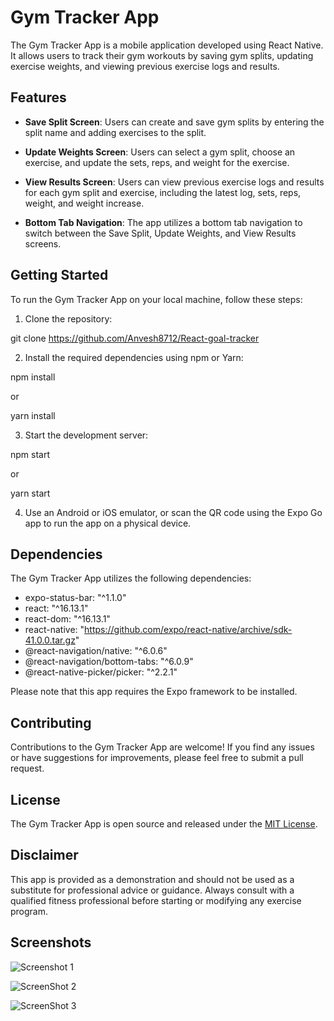 # Gym Tracker App

The Gym Tracker App is a mobile application developed using React Native. It allows users to track their gym workouts by saving gym splits, updating exercise weights, and viewing previous exercise logs and results.

## Features

- **Save Split Screen**: Users can create and save gym splits by entering the split name and adding exercises to the split.

- **Update Weights Screen**: Users can select a gym split, choose an exercise, and update the sets, reps, and weight for the exercise.

- **View Results Screen**: Users can view previous exercise logs and results for each gym split and exercise, including the latest log, sets, reps, weight, and weight increase.

- **Bottom Tab Navigation**: The app utilizes a bottom tab navigation to switch between the Save Split, Update Weights, and View Results screens.

## Getting Started

To run the Gym Tracker App on your local machine, follow these steps:

1. Clone the repository:

git clone https://github.com/Anvesh8712/React-goal-tracker

2. Install the required dependencies using npm or Yarn:

npm install

or

yarn install

3. Start the development server:

npm start

or

yarn start

4. Use an Android or iOS emulator, or scan the QR code using the Expo Go app to run the app on a physical device.

## Dependencies

The Gym Tracker App utilizes the following dependencies:

- expo-status-bar: "^1.1.0"
- react: "^16.13.1"
- react-dom: "^16.13.1"
- react-native: "https://github.com/expo/react-native/archive/sdk-41.0.0.tar.gz"
- @react-navigation/native: "^6.0.6"
- @react-navigation/bottom-tabs: "^6.0.9"
- @react-native-picker/picker: "^2.2.1"

Please note that this app requires the Expo framework to be installed.

## Contributing

Contributions to the Gym Tracker App are welcome! If you find any issues or have suggestions for improvements, please feel free to submit a pull request.

## License

The Gym Tracker App is open source and released under the [MIT License](https://opensource.org/licenses/MIT).

## Disclaimer

This app is provided as a demonstration and should not be used as a substitute for professional advice or guidance. Always consult with a qualified fitness professional before starting or modifying any exercise program.

## Screenshots

![Screenshot 1](https://github.com/Anvesh8712/React-goal-tracker/blob/master/screenshots/number1.jpg)

![ScreenShot 2](https://github.com/Anvesh8712/React-goal-tracker/blob/master/screenshots/number2.jpg)

![ScreenShot 3](https://github.com/Anvesh8712/React-goal-tracker/blob/master/screenshots/number3.jpg)
